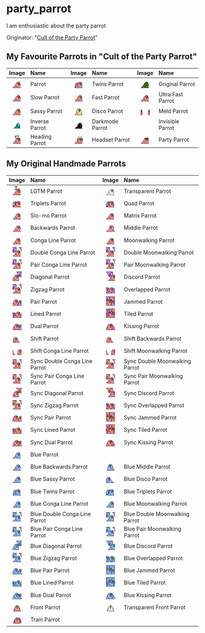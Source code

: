# party_parrot
I am enthusiastic about the party parrot

Originator: "[Cult of the Party Parrot](https://cultofthepartyparrot.com/)"

## My Favourite Parrots in "Cult of the Party Parrot"

| Image | Name | Image | Name | Image | Name |
|:---:|:---|:---:|:---|:---:|:---|
| <img src="/cult_of_party_parrot/parrot.gif" width="24" height="24"> | Parrot | <img src="/cult_of_party_parrot/twinsparrot.gif" width="24" height="24"> | Twins Parrot | <img src="/cult_of_party_parrot/originalparrot.gif" width="24" height="24"> | Original Parrot |
| <img src="/cult_of_party_parrot/slowparrot.gif" width="24" height="24"> | Slow Parrot | <img src="/cult_of_party_parrot/fastparrot.gif" width="24" height="24"> | Fast Parrot | <img src="/cult_of_party_parrot/ultrafastparrot.gif" width="24" height="24"> | Ultra Fast Parrot |
| <img src="/cult_of_party_parrot/sassyparrot.gif" width="24" height="24"> | Sassy Parrot | <img src="/cult_of_party_parrot/discoparrot.gif" width="24" height="24"> | Disco Parrot | <img src="/cult_of_party_parrot/meldparrot.gif" width="24" height="24"> | Meld Parrot |
| <img src="/cult_of_party_parrot/inverseparrot.gif" width="24" height="24"> | Inverse Parrot | <img src="/cult_of_party_parrot/darkmodeparrot.gif" width="24" height="24"> | Darkmode Parrot | <img src="/cult_of_party_parrot/invisibleparrot.gif" width="24" height="24"> | Invisible Parrot |
| <img src="/cult_of_party_parrot/headingparrot.gif" width="24" height="24"> | Heading Parrot | <img src="/cult_of_party_parrot/headsetparrot.gif" width="24" height="24"> | Headset Parrot | <img src="/cult_of_party_parrot/partyparrot.gif" width="24" height="24"> | Party Parrot |

## My Original Handmade Parrots

| Image | Name | Image | Name |
|:---:|:---|:---:|:---|
| <img src="/original/lgtm_parrot.gif" width="24" height="24"> | LGTM Parrot | <img src="/original/transparentparrot.gif" width="24" height="24"> | Transparent Parrot |
| <img src="/original/tripletsparrot.gif" width="24" height="24"> | Triplets Parrot | <img src="/original/quadparrot.gif" width="24" height="24"> | Quad Parrot |
| <img src="/original/slomoparrot.gif" width="24" height="24"> | Slo-mo Parrot | <img src="/original/matrixparrot.gif" width="24" height="24"> | Matrix Parrot |
| <img src="/original/backwardsparrot.gif" width="24" height="24"> | Backwards Parrot | <img src="/original/middleparrot.gif" width="24" height="24"> | Middle Parrot |
| <img src="/original/congaparrot.gif" width="24" height="24"> | Conga Line Parrot | <img src="/original/moonwalkingparrot.gif" width="24" height="24"> | Moonwalking Parrot |
| <img src="/original/double_congaparrot.gif" width="24" height="24"> | Double Conga Line Parrot | <img src="/original/double_moonwalkingparrot.gif" width="24" height="24"> | Double Moonwalking Parrot |
| <img src="/original/pair_congaparrot.gif" width="24" height="24"> | Pair Conga Line Parrot | <img src="/original/pair_moonwalkingparrot.gif" width="24" height="24"> | Pair Moonwalking Parrot |
| <img src="/original/diagonalparrot.gif" width="24" height="24"> | Diagonal Parrot | <img src="/original/discordparrot.gif" width="24" height="24"> | Discord Parrot |
| <img src="/original/zigzagparrot.gif" width="24" height="24"> | Zigzag Parrot | <img src="/original/overlappedparrot.gif" width="24" height="24"> | Overlapped Parrot |
| <img src="/original/pairparrot.gif" width="24" height="24"> | Pair Parrot | <img src="/original/jammedparrot.gif" width="24" height="24"> | Jammed Parrot |
| <img src="/original/linedparrot.gif" width="24" height="24"> | Lined Parrot | <img src="/original/tiledparrot.gif" width="24" height="24"> | Tiled Parrot |
| <img src="/original/dualparrot.gif" width="24" height="24"> | Dual Parrot | <img src="/original/kissingparrot.gif" width="24" height="24"> | Kissing Parrot |
| <img src="/original/shiftparrot.gif" width="24" height="24"> | Shift Parrot | <img src="/original/shift_backwardsparrot.gif" width="24" height="24"> | Shift Backwards Parrot |
| <img src="/original/shift_congaparrot.gif" width="24" height="24"> | Shift Conga Line Parrot | <img src="/original/shift_moonwalkingparrot.gif" width="24" height="24"> | Shift Moonwalking Parrot |
| <img src="/original/sync_double_congaparrot.gif" width="24" height="24"> | Sync Double Conga Line Parrot | <img src="/original/sync_double_moonwalkingparrot.gif" width="24" height="24"> | Sync Double Moonwalking Parrot |
| <img src="/original/sync_pair_congaparrot.gif" width="24" height="24"> | Sync Pair Conga Line Parrot | <img src="/original/sync_pair_moonwalkingparrot.gif" width="24" height="24"> | Sync Pair Moonwalking Parrot |
| <img src="/original/sync_diagonalparrot.gif" width="24" height="24"> | Sync Diagonal Parrot | <img src="/original/sync_discordparrot.gif" width="24" height="24"> | Sync Discord Parrot |
| <img src="/original/sync_zigzagparrot.gif" width="24" height="24"> | Sync Zigzag Parrot | <img src="/original/sync_overlappedparrot.gif" width="24" height="24"> | Sync Overlapped Parrot |
| <img src="/original/sync_pairparrot.gif" width="24" height="24"> | Sync Pair Parrot | <img src="/original/sync_jammedparrot.gif" width="24" height="24"> | Sync Jammed Parrot |
| <img src="/original/sync_linedparrot.gif" width="24" height="24"> | Sync Lined Parrot | <img src="/original/sync_tiledparrot.gif" width="24" height="24"> | Sync Tiled Parrot |
| <img src="/original/sync_dualparrot.gif" width="24" height="24"> | Sync Dual Parrot | <img src="/original/sync_kissingparrot.gif" width="24" height="24"> | Sync Kissing Parrot |
| <img src="/original/blueparrot.gif" width="24" height="24"> | Blue Parrot | | |
| <img src="/original/blue_backwardsparrot.gif" width="24" height="24"> | Blue Backwards Parrot | <img src="/original/blue_middleparrot.gif" width="24" height="24"> | Blue Middle Parrot |
| <img src="/original/blue_sassyparrot.gif" width="24" height="24"> | Blue Sassy Parrot | <img src="/original/blue_discoparrot.gif" width="24" height="24"> | Blue Disco Parrot |
| <img src="/original/blue_twinsparrot.gif" width="24" height="24"> | Blue Twins Parrot | <img src="/original/blue_tripletsparrot.gif" width="24" height="24"> | Blue Triplets Parrot |
| <img src="/original/blue_congaparrot.gif" width="24" height="24"> | Blue Conga Line Parrot | <img src="/original/blue_moonwalkingparrot.gif" width="24" height="24"> | Blue Moonwalking Parrot |
| <img src="/original/blue_double_congaparrot.gif" width="24" height="24"> | Blue Double Conga Line Parrot | <img src="/original/blue_double_moonwalkingparrot.gif" width="24" height="24"> | Blue Double Moonwalking Parrot |
| <img src="/original/blue_pair_congaparrot.gif" width="24" height="24"> | Blue Pair Conga Line Parrot | <img src="/original/blue_pair_moonwalkingparrot.gif" width="24" height="24"> | Blue Pair Moonwalking Parrot |
| <img src="/original/blue_diagonalparrot.gif" width="24" height="24"> | Blue Diagonal Parrot | <img src="/original/blue_discordparrot.gif" width="24" height="24"> | Blue Discord Parrot |
| <img src="/original/blue_zigzagparrot.gif" width="24" height="24"> | Blue Zigzag Parrot | <img src="/original/blue_overlappedparrot.gif" width="24" height="24"> | Blue Overlapped Parrot |
| <img src="/original/blue_pairparrot.gif" width="24" height="24"> | Blue Pair Parrot | <img src="/original/blue_jammedparrot.gif" width="24" height="24"> | Blue Jammed Parrot |
| <img src="/original/blue_linedparrot.gif" width="24" height="24"> | Blue Lined Parrot | <img src="/original/blue_tiledparrot.gif" width="24" height="24"> | Blue Tiled Parrot |
| <img src="/original/blue_dualparrot.gif" width="24" height="24"> | Blue Dual Parrot | <img src="/original/blue_kissingparrot.gif" width="24" height="24"> | Blue Kissing Parrot |
| <img src="/original/frontparrot.gif" width="24" height="24"> | Front Parrot | <img src="/original/transparent_frontparrot.gif" width="24" height="24"> | Transparent Front Parrot
| <img src="/original/trainparrot.gif" width="24" height="24"> | Train Parrot | | |
